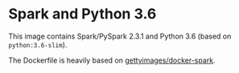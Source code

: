 # Spark and Python 3.6

This image contains Spark/PySpark 2.3.1 and Python 3.6 (based on `python:3.6-slim`).

The Dockerfile is heavily based on [gettyimages/docker-spark](https://github.com/gettyimages/docker-spark/tree/2.2.1-hadoop-2.8).
